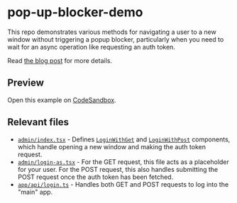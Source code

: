 # pop-up-blocker-demo

This repo demonstrates various methods for navigating a user to a new window
without triggering a popup blocker, particularly when you need to wait for an
async operation like requesting an auth token.

Read
[the blog post](https://mikepalmer.dev/blog/open-a-new-window-without-triggering-pop-up-blockers)
for more details.

## Preview

Open this example on
[CodeSandbox](https://codesandbox.io/s/github/mpalmer685/pop-up-blocker-demo).

## Relevant files

- [`admin/index.tsx`](./app/routes/admin/index.tsx) - Defines
  [`LoginWithGet`](./app/routes/admin/index.tsx#L45) and
  [`LoginWithPost`](./app/routes/admin/index.tsx#L67) components, which handle
  opening a new window and making the auth token request.
- [`admin/login-as.tsx`](./app/routes/admin/login-as.tsx) - For the GET request,
  this file acts as a placeholder for your user. For the POST request, this also
  handles submitting the POST request once the auth token has been fetched.
- [`app/api/login.ts`](./app/routes/app/api/login.ts) - Handles both GET and
  POST requests to log into the "main" app.
